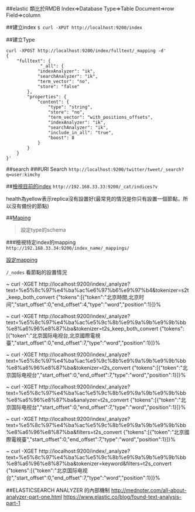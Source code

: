##elastic 類比於RMDB
Index=>Database
Type=>Table
Document=>row
Field=>column

##建立index
`$ curl -XPUT http://localhost:9200/index`

##建立Type
```
curl -XPOST http://localhost:9200/index/fulltext/_mapping -d'
{
    "fulltext": {
             "_all": {
            "indexAnalyzer": "ik",
            "searchAnalyzer": "ik",
            "term_vector": "no",
            "store": "false"
        },
        "properties": {
            "content": {
                "type": "string",
                "store": "no",
                "term_vector": "with_positions_offsets",
                "indexAnalyzer": "ik",
                "searchAnalyzer": "ik",
                "include_in_all": "true",
                "boost": 8
            }
        }
    }
}'
```

##search
###URI Search
`http://localhost:9200/twitter/tweet/_search?q=user:kimchy`


##[檢視目前的index](https://www.elastic.co/guide/en/elasticsearch/reference/current/_create_an_index.html)
`http://192.168.33.33:9200/_cat/indices?v`

health為yellow表示replica沒有設置好(最常見的情況是你只有設置一個節點，所以沒有備份的節點)

##[Maping](https://www.elastic.co/guide/en/elasticsearch/reference/current/mapping.html)
>設定type的schema

###檢視特定index的mapping
`http://192.168.33.34:9200/index_name/_mappings/`

[設定mapping](https://www.elastic.co/guide/en/elasticsearch/reference/current/indices-put-mapping.html)

`/_nodes`
看節點的設置情況


 ~  curl -XGET http://localhost:9200/index/_analyze\?text\=%e5%8c%97%e4%ba%ac%e6%97%b6%e9%97%b4\&tokenizer\=s2t_keep_both_convert
{"tokens":[{"token":"北京時間,北京时间","start_offset":0,"end_offset":4,"type":"word","position":1}]}%

~  curl -XGET http://localhost:9200/index/_analyze\?text\=%e5%8c%97%e4%ba%ac%e5%9c%8b%e9%9a%9b%e9%9b%bb%e8%a6%96%e8%87%ba\&tokenizer\=t2s_keep_both_convert
{"tokens":[{"token":"北京国际电视台,北京國際電視臺","start_offset":0,"end_offset":7,"type":"word","position":1}]}%

~  curl -XGET http://localhost:9200/index/_analyze\?text\=%e5%8c%97%e4%ba%ac%e5%9c%8b%e9%9a%9b%e9%9b%bb%e8%a6%96%e8%87%ba\&tokenizer\=t2s_convert
{"tokens":[{"token":"北京国际电视台","start_offset":0,"end_offset":7,"type":"word","position":1}]}%

~  curl -XGET http://localhost:9200/index/_analyze\?text\=%e5%8c%97%e4%ba%ac%e5%9c%8b%e9%9a%9b%e9%9b%bb%e8%a6%96%e8%87%ba\&analyzer\=t2s_convert
{"tokens":[{"token":"北京国际电视台","start_offset":0,"end_offset":7,"type":"word","position":1}]}%

~  curl -XGET http://localhost:9200/index/_analyze\?text\=%e5%8c%97%e4%ba%ac%e5%9c%8b%e9%9a%9b%e9%9b%bb%e8%a6%96%e8%87%ba\&filters\=t2s_convert
{"tokens":[{"token":"北京國際電視臺","start_offset":0,"end_offset":7,"type":"word","position":1}]}%

~  curl -XGET http://localhost:9200/index/_analyze\?text\=%e5%8c%97%e4%ba%ac%e5%9c%8b%e9%9a%9b%e9%9b%bb%e8%a6%96%e8%87%ba\&tokenizer\=keyword\&filters\=t2s_convert
{"tokens":[{"token":"北京国际电视台","start_offset":0,"end_offset":7,"type":"word","position":1}]}%

##ELASTICSEARCH ANALYZER 的內部機制
http://mednoter.com/all-about-analyzer-part-one.html
https://www.elastic.co/blog/found-text-analysis-part-1